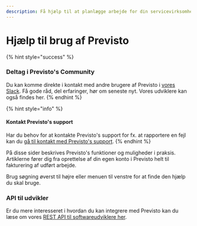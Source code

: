 ```yaml
---
description: Få hjælp til at planlægge arbejde for din servicevirksomhed.
---
```


# Hjælp til brug af Previsto

{% hint style="success" %}
### Deltag i Previsto's Community

Du kan komme direkte i kontakt med andre brugere af Previsto i [vores Slack](https://join.slack.com/t/previsto/shared_invite/zt-jmshxl10-8hl_87oOAXMY0QEO~VBR~A). Få gode råd, del erfaringer, hør om seneste nyt. Vores udviklere kan også findes her.
{% endhint %}

{% hint style="info" %}
#### Kontakt Previsto's support 

Har du behov for at kontakte Previsto's support for fx. at rapportere en fejl kan du [gå til kontakt med Previsto's support](kontakt-med-previstos-support.md).
{% endhint %}

På disse sider beskrives Previsto's funktioner og muligheder i praksis. Artiklerne fører dig fra oprettelse af din egen konto i Previsto helt til fakturering af udført arbejde.

Brug søgning øverst til højre eller menuen til venstre for at finde den hjælp du skal bruge.

### API til udvikler

Er du mere interesseret i hvordan du kan integrere med Previsto kan du læse om vores [REST API til softwareudviklere her](api/introduction-to-api.md).

